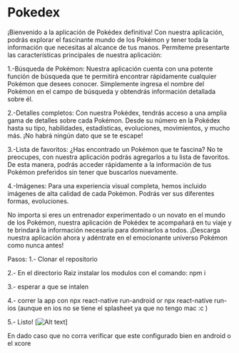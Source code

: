 # Pokedex

¡Bienvenido a la aplicación de Pokédex definitiva! Con nuestra aplicación, podrás explorar el fascinante mundo de los Pokémon y tener toda la información que necesitas al alcance de tus manos. Permíteme presentarte las características principales de nuestra aplicación:

1.-Búsqueda de Pokémon: Nuestra aplicación cuenta con una potente función de búsqueda que te permitirá encontrar rápidamente cualquier Pokémon que desees conocer. Simplemente ingresa el nombre del Pokémon en el campo de búsqueda y obtendrás información detallada sobre él.

2.-Detalles completos: Con nuestra Pokédex, tendrás acceso a una amplia gama de detalles sobre cada Pokémon. Desde su número en la Pokédex hasta su tipo, habilidades, estadísticas, evoluciones, movimientos, y mucho más. ¡No habrá ningún dato que se te escape!

3.-Lista de favoritos: ¿Has encontrado un Pokémon que te fascina? No te preocupes, con nuestra aplicación podrás agregarlos a tu lista de favoritos. De esta manera, podrás acceder rápidamente a la información de tus Pokémon preferidos sin tener que buscarlos nuevamente.

4.-Imágenes: Para una experiencia visual completa, hemos incluido imágenes de alta calidad de cada Pokémon. Podrás ver sus diferentes formas, evoluciones.

No importa si eres un entrenador experimentado o un novato en el mundo de los Pokémon, nuestra aplicación de Pokédex te acompañará en tu viaje y te brindará la información necesaria para dominarlos a todos. ¡Descarga nuestra aplicación ahora y adéntrate en el emocionante universo Pokémon como nunca antes!


Pasos: 
1.- Clonar el repositorio

2.- En el directorio Raiz instalar los modulos con el comando: npm i

3.- esperar a que se intalen

4.- correr la app con npx react-native run-android or npx react-native run-ios (aunque en ios no se tiene el splasheet ya que no tengo mac :c )

5.- Listo!
[![Alt text](https://img.youtube.com/vi/wjRKRGkeTJo/0.jpg)]

En dado caso que no corra verificar que este configurado bien en android o el xcore
